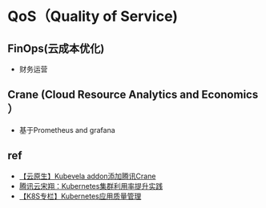 # QoS（Quality of Service)

## FinOps(云成本优化)
+ 财务运营

## Crane (Cloud Resource Analytics and Economics ）
+ 基于Prometheus and grafana

## ref
+ [【云原生】Kubevela addon添加腾讯Crane](https://zhuanlan.zhihu.com/p/550121830)
+ [腾讯云宋翔：Kubernetes集群利用率提升实践](https://blog.csdn.net/m0_46700908/article/details/126250170)
+ [【K8S专栏】Kubernetes应用质量管理](https://zhuanlan.zhihu.com/p/558948934)